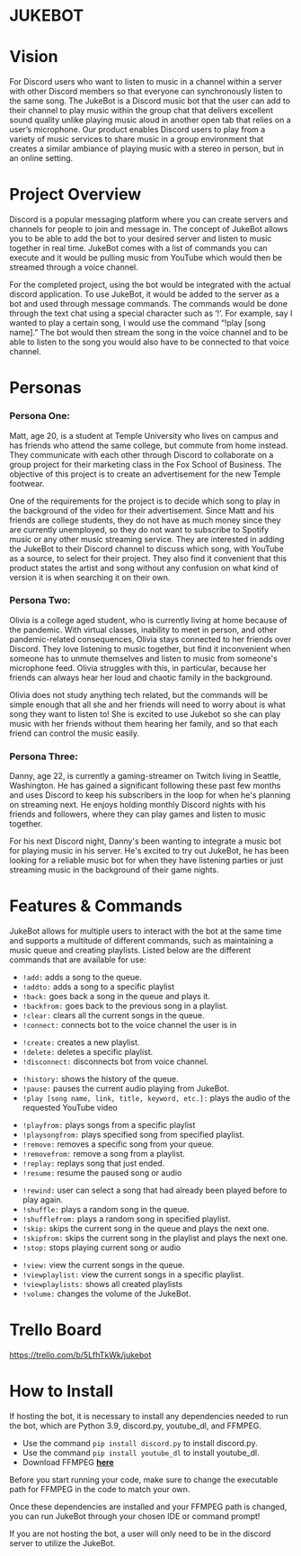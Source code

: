 # JUKEBOT

# Vision
For Discord users who want to listen to music in a channel within a server with other Discord members so that everyone can synchronously listen to the same song. The JukeBot is a Discord music bot that the user can add to their channel to play music within the group chat that delivers excellent sound quality unlike playing music aloud in another open tab that relies on a user’s microphone. Our product enables Discord users to play from a variety of music services to share music in a group environment that creates a similar ambiance of playing music with a stereo in person, but in an online setting.

# Project Overview
Discord is a popular messaging platform where you can create servers and channels for people to join and message in. The concept of JukeBot allows you to be able to add the bot to your desired server and listen to music together in real time. JukeBot comes with a list of commands you can execute and it would be pulling music from YouTube which would then be streamed through a voice channel. 

For the completed project, using the bot would be integrated with the actual discord application. To use JukeBot, it would be added to the server as a bot and used through message commands. The commands would be done through the text chat using a special character such as ‘!’. For example, say I wanted to play a certain song, I would use the command “!play [song name].” The bot would then stream the song in the voice channel and to be able to listen to the song you would also have to be connected to that voice channel.

# Personas
### **Persona One:**

Matt, age 20, is a student at Temple University who lives on campus and has friends who attend the same college, but commute from home instead. They communicate with each other through Discord to collaborate on a group project for their marketing class in the Fox School of Business. The objective of this project is to create an advertisement for the new Temple footwear.

One of the requirements for the project is to decide which song to play in the background of the video for their advertisement. Since Matt and his friends are college students, they do not have as much money since they are currently unemployed, so they do not want to subscribe to Spotify music or any other music streaming service. They are interested in adding the JukeBot to their Discord channel to discuss which song, with YouTube as a source, to select for their project. They also find it convenient that this product states the artist and song without any confusion on what kind of version it is when searching it on their own.

### **Persona Two:**

Olivia is a college aged student, who is currently living at home because of the pandemic. With virtual classes, inability to meet in person, and other pandemic-related consequences, Olivia stays connected to her friends over Discord. They love listening to music together, but find it inconvenient when someone has to unmute themselves and listen to music from someone's microphone feed. Olivia struggles with this, in particular, because her friends can always hear her loud and chaotic family in the background. 

Olivia does not study anything tech related, but the commands will be simple enough that all she and her friends will need to worry about is what song they want to listen to! She is excited to use Jukebot so she can play music with her friends without them hearing her family, and so that each friend can control the music easily. 

### **Persona Three:**

Danny, age 22, is currently a gaming-streamer on Twitch living in Seattle, Washington. He has gained a significant following these past few months and uses Discord to keep his subscribers in the loop for when he's planning on streaming next. He enjoys holding monthly Discord nights with his friends and followers, where they can play games and listen to music together. 

For his next Discord night, Danny's been wanting to integrate a music bot for playing music in his server. He's excited to try out JukeBot, he has been looking for a reliable music bot for when they have listening parties or just streaming music in the background of their game nights. 

# Features & Commands
JukeBot allows for multiple users to interact with the bot at the same time and supports 
a multitude of different commands, such as maintaining a music queue and creating playlists.
Listed below are the different commands that are available for use:
- `!add:` adds a song to the queue.
- `!addto:` adds a song to a specific playlist
- `!back:` goes back a song in the queue and plays it.
- `!backfrom:` goes back to the previous song in a playlist.
- `!clear:` clears all the current songs in the queue.
- `!connect:` connects bot to the voice channel the user is in <p>
- `!create:` creates a new playlist.
- `!delete:`  deletes a specific playlist.
- `!disconnect:` disconnects bot from voice channel. <p>
- `!history:` shows the history of the queue.
- `!pause:` pauses the current audio playing from JukeBot.
- `!play [song name, link, title, keyword, etc.]:` plays the audio of the requested YouTube video<p><p>
- `!playfrom:` plays songs from a specific playlist
- `!playsongfrom:` plays specified song from specified playlist.
- `!remove:` removes a specific song from your queue.
- `!removefrom:` remove a song from a playlist.
- `!replay:` replays song that just ended.  
- `!resume:` resume the paused song or audio<p>
- `!rewind:` user can select a song that had already been played before to play again.
- `!shuffle:` plays a random song in the queue. 
- `!shufflefrom:` plays a random song in specified playlist.
- `!skip:` skips the current song in the queue and plays the next one.
- `!skipfrom:` skips the current song in the playlist and plays the next one.
- `!stop:` stops playing current song or audio<p>
- `!view:` view the current songs in the queue.
- `!viewplaylist:` view the current songs in a specific playlist.
- `!viewplaylists:` shows all created playlists
- `!volume:` changes the volume of the JukeBot.

# Trello Board
https://trello.com/b/5LfhTkWk/jukebot

# How to Install
If hosting the bot, it is necessary to install any dependencies needed to run 
the bot, which are Python 3.9, discord.py, youtube_dl, and FFMPEG.
- Use the command `pip install discord.py` to install discord.py.
- Use the command `pip install youtube_dl` to install youtube_dl. 
- Download FFMPEG **[here](https://www.ffmpeg.org/)**

Before you start running your code, make sure to change 
  the executable path for FFMPEG in the code to match your own. 

Once these dependencies are installed and your FFMPEG path is changed, you
can run JukeBot through your chosen IDE or
command prompt!

If you are not hosting the bot, a user will only need to be in the discord server 
to utilize the JukeBot.

